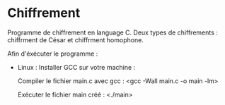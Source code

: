 # Chiffrement
Programme de chiffrement en language C. Deux types de chiffrements : chiffrment de César et chiffrment homophone.

Afin d'éxécuter le programme :
- Linux :
  Installer GCC sur votre machine : 
  <sudo apt install gcc>
  
  Compiler le fichier main.c avec gcc :
  <gcc -Wall main.c -o main -lm>
  
  Exécuter le fichier main créé :
  <./main>
